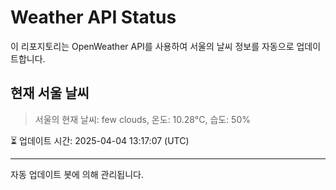 
# Weather API Status

이 리포지토리는 OpenWeather API를 사용하여 서울의 날씨 정보를 자동으로 업데이트합니다.

## 현재 서울 날씨
> 서울의 현재 날씨: few clouds, 온도: 10.28°C, 습도: 50%

⏳ 업데이트 시간: 2025-04-04 13:17:07 (UTC)

---
자동 업데이트 봇에 의해 관리됩니다.
